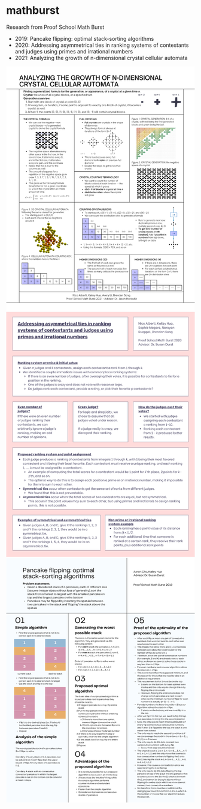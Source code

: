 # mathburst
Research from Proof School Math Burst
- 2019: Pancake flipping: optimal stack-sorting algorithms
- 2020: Addressing asymmetrical ties in ranking systems of contestants and judges using primes and irrational numbers
- 2021: Analyzing the growth of n-dimensional crystal cellular automata

![2021 Research](images/mathburst2021_img.png)
![2020 Research](images/mathburst2020_img.png)
![2019 Research](images/mathburst2019_img.png)